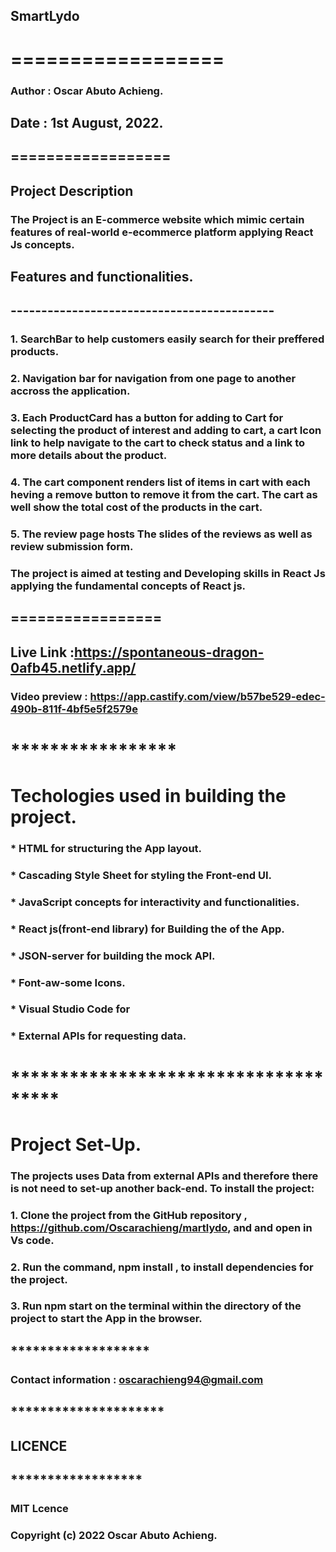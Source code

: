 
## SmartLydo
# ==================

### Author :  Oscar Abuto Achieng.
## Date : 1st August, 2022.
####
##


## ==================


## Project Description


### The Project is an E-commerce website which mimic certain features of real-world e-ecommerce platform applying React Js concepts.




## Features and functionalities.
##  -------------------------------------------

### 1. SearchBar to help customers easily search for their preffered products.

### 2. Navigation bar for navigation from one page to another accross the application.

 ### 3. Each ProductCard has a button for adding to Cart for selecting the product of interest and adding to cart, a cart Icon link to help navigate to the cart to check status and a link to more details about the product.
 ### 4. The cart component renders list of items in cart with each heving a remove button to remove it from the cart. The cart as well show the total cost of the products in the cart.
 ### 5. The review page hosts The slides of the reviews as well as review submission form.
  
### The project is aimed at testing and Developing skills in React Js applying the fundamental concepts of React js.


## =================

## Live Link :https://spontaneous-dragon-0afb45.netlify.app/


### Video preview : https://app.castify.com/view/b57be529-edec-490b-811f-4bf5e5f2579e

# *****************

# Techologies used in building the project.

### * HTML for structuring the App layout.
### * Cascading Style Sheet for styling the Front-end UI.
### * JavaScript concepts for interactivity and functionalities.
### * React js(front-end library) for Building the of the App.
### * JSON-server for building the mock API.
### * Font-aw-some Icons.
### * Visual Studio Code for
### * External APIs for requesting data.

# *************************************

#  Project Set-Up.

### The projects uses Data from external APIs and therefore there is not need to set-up another back-end. To install the project:

### 1. Clone the project from the GitHub repository , https://github.com/Oscarachieng/martlydo, and and open in Vs code.
### 2. Run the command, npm install , to install dependencies for the project.
### 3. Run npm start on the terminal within the directory of the project to start the App in the browser.




## *******************

### Contact information : oscarachieng94@gmail.com

## *********************

## LICENCE
## ******************
### MIT Lcence
### Copyright (c) 2022 Oscar Abuto Achieng.
